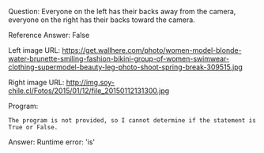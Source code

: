 Question: Everyone on the left has their backs away from the camera, everyone on the right has their backs toward the camera.

Reference Answer: False

Left image URL: https://get.wallhere.com/photo/women-model-blonde-water-brunette-smiling-fashion-bikini-group-of-women-swimwear-clothing-supermodel-beauty-leg-photo-shoot-spring-break-309515.jpg

Right image URL: http://img.soy-chile.cl/Fotos/2015/01/12/file_20150112131300.jpg

Program:

```
The program is not provided, so I cannot determine if the statement is True or False.
```
Answer: Runtime error: 'is'

